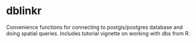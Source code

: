 # dblinkr
Convenience functions for connecting to postgis/postgres database and doing spatial queries. Includes tutorial vignette on working with dbs from R.
